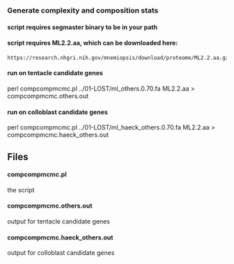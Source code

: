 ### Generate complexity and composition stats
#### script requires segmaster binary to be in your path
#### script requires ML2.2.aa, which can be downloaded here:
    https://research.nhgri.nih.gov/mnemiopsis/download/proteome/ML2.2.aa.gz

#### run on tentacle candidate genes
perl compcompmcmc.pl ../01-LOST/ml_others.0.70.fa ML2.2.aa > compcompmcmc.others.out

#### run on colloblast candidate genes
perl compcompmcmc.pl ../01-LOST/ml_haeck_others.0.70.fa ML2.2.aa > compcompmcmc.haeck_others.out


## Files

#### compcompmcmc.pl
the script

#### compcompmcmc.others.out
output for tentacle candidate genes

#### compcompmcmc.haeck_others.out
output for colloblast candidate genes 


